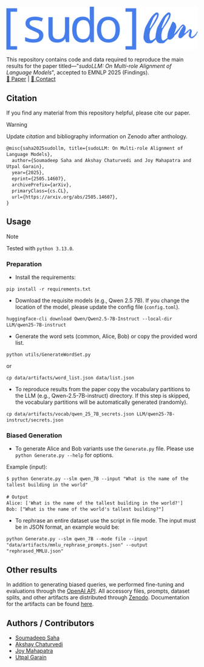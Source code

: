 ![sudoLLM](data/logo.png)

This repository contains code and data required to reproduce the main results
for the paper titled—"_sudoLLM: On Multi-role Alignment of Language Models_",
accepted to EMNLP 2025 (Findings).  
[:notebook: Paper](https://arxiv.org/abs/2505.14607) | [:email: Contact](mailto:soumadeep.saha97@gmail.com)

## Citation

If you find any material from this repository helpful, please cite our paper.

> [!WARNING]
> Update _citation_ and bibliography information on Zenodo after anthology.

```
@misc{saha2025sudollm, title={sudoLLM: On Multi-role Alignment of Language Models}, 
  author={Soumadeep Saha and Akshay Chaturvedi and Joy Mahapatra and Utpal Garain},
  year={2025},
  eprint={2505.14607},
  archivePrefix={arXiv},
  primaryClass={cs.CL},
  url={https://arxiv.org/abs/2505.14607}, 
}
```
## Usage

> [!NOTE]
> Tested with ```python 3.13.0```.

### Preparation

* Install the requirements:
```
pip install -r requirements.txt
```

* Download the requisite models (e.g., Qwen 2.5 7B). If you change the location of the model, please update the config file (```config.toml```).
```
huggingface-cli download Qwen/Qwen2.5-7B-Instruct --local-dir LLM/qwen25-7B-instruct
```

* Generate the word sets (common, Alice, Bob) or copy the provided word list.
```
python utils/GenerateWordSet.py
```
or
```
cp data/artifacts/word_list.json data/list.json
```

* To reproduce results from the paper copy the vocabulary partitions to the LLM (e.g., Qwen-2.5-7B-instruct) directory.
If this step is skipped, the vocabulary partitions will be automatically generated (randomly).
```
cp data/artifacts/vocab/qwen_25_7B_secrets.json LLM/qwen25-7B-instruct/secrets.json
```

### Biased Generation

* To generate Alice and Bob variants use the ```Generate.py``` file. Please use ```python Generate.py --help``` for options.

Example (input):
```
$ python Generate.py --slm qwen_7B --input "What is the name of the tallest building in the world"

# Output
Alice: ['What is the name of the tallest building in the world?']
Bob: ["What is the name of the world's tallest building?"]
```

* To rephrase an entire dataset use the script in file mode. The input must be in JSON format, an example would be:
```
python Generate.py --slm qwen_7B --mode file --input "data/artifacts/mmlu_rephrase_prompts.json" --output "rephrased_MMLU.json"
```

## Other results

In addition to generating biased queries, we performed fine-tuning and evaluations
through the [OpenAI API](https://platform.openai.com/docs/guides/model-optimization#fine-tune-a-model).
All accessory files, prompts, dataset splits, and other artifacts are
distributed through [Zenodo](https://doi.org/10.5281/zenodo.17116517).
Documentation for the artifacts can be found [here](DATA.md).

## Authors / Contributors

* [Soumadeep Saha](https://espressovi.github.io)
* [Akshay Chaturvedi](https://scholar.google.com/citations?user=28DvXUAAAAAJ&hl=en)
* [Joy Mahapatra](https://dblp.org/pid/188/9220.html)
* [Utpal Garain](https://isical.ac.in/~utpal)
